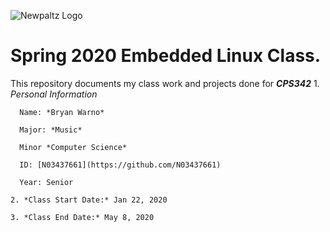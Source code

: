 ![Newpaltz Logo](http://www.newpaltz.edu/media/identity/logos/newpaltzlogo.jpg)

# Spring 2020 Embedded Linux Class.

This repository documents my class work and projects done for ***CPS342***
	1. *Personal Information*

	  Name: *Bryan Warno*

	  Major: *Music*

	  Minor *Computer Science*

	  ID: [N03437661](https://github.com/N03437661)

	  Year: Senior

	2. *Class Start Date:* Jan 22, 2020

	3. *Class End Date:* May 8, 2020
